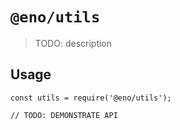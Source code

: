 # `@eno/utils`

> TODO: description

## Usage

```
const utils = require('@eno/utils');

// TODO: DEMONSTRATE API
```
